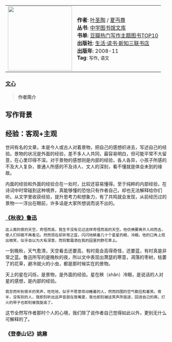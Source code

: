<table>
<tr>
<td>
<img src="https://yamaeye.github.io/docs/img/books/文心.jpg" width=200px />
</td>
<td>
<p>
<b>作者</b>: <a href="https://book.douban.com/author/4514035/">叶圣陶</a> / <a href="https://book.douban.com/author/4532188/">夏丏尊</a><br/>
<b>丛书</b>: <a href="https://book.douban.com/series/571">中学图书馆文库</a><br/>
<b>书单</b>: <a href="https://m.douban.com/subject_collection/ECTYPULKY">豆瓣热门写作主题图书TOP10</a><br/>
<b>出版社</b>: <a href="https://book.douban.com/press/2158/">生活·读书·新知三联书店</a><br/>
<b>出版年</b>: 2008-11<br/>
<b>Tag</b>: <code>写作</code>, <code>语文</code>
<br/>
</p>
</td>
</tr>
</table>

### [文心](https://book.douban.com/subject/3284547/)<!-- {docsify-ignore} -->


>#### 作者简介<!-- {docsify-ignore} -->


## 写作背景

## 经验：客观+主观

世间有名的文章，本是今人或古人对着景物，把自己的感想织进去，写述自己的经验。景物的状况是外面的经验，差不多人人共同，最容易明白，但可能平常不大留意，在心里印得不深。对于景物的感想则是内部的经验，各人各异，小孩子所感的不及大人复杂，普通人所感的不及诗人、文人的深刻，看不懂就是体会未到的缘故。

内面的经验和外面的经验合在一处时，比较还容易懂得。至于纯粹的内部经验，在诗词中时常碰到这种境界，真能够懂的恐怕只有作者自己，却也无法解释给你们听。从文字里收获经验，提升思考力和想象力，有了共鸣就会发现，从前经历过的景物一一浮出在眼前，许多话是大家所想说而说不出的。

### [《秋夜》鲁迅](http://www.sophie-eden.ltd:7133/2023-12-27/%E5%89%AA%E6%8A%A5/%E7%BB%8F%E5%85%B8/%E7%A7%8B%E5%A4%9C/)

```
这上面的夜的天空，奇怪而高，我生平没有见过这样奇怪而高的天空。他仿佛要离开人间而去，使人们仰面不再看见。然而现在却非常之蓝，闪闪地鿃着几十个星星的眼，冷眼。他的口角上现出微笑，似乎自以为大有深意，而将繁霜洒在我的园里的野花草上。
```

一到晚秋，天气愈清，天空看去还要高，有时竟会高得奇怪，还要蓝，有时真是非常之蓝。鲁迅所写的是晚秋的夜，所以文中表现出萧瑟的寒意，凋落的枣树，枯萎了的花草，避冷就火的小虫，都是那时候实在的景物。

天上的星在闪烁，是景物，是外面的经验。星在鿃（shǎn）冷眼，是说话的人对星的感想，是内部的经验。

```
我忽而听到夜半的笑声，吃吃地，似乎不愿意惊动睡着的人，然而四围的空气都应和着笑。夜半，没有别的人，我即刻听出这声音就在我嘴里，我也即刻被这笑声所驱逐，回进自己的房。灯火的带子也即刻被我旋高了。
```

这节全然写作者那时个人的心境，我们除了说作者自己觉得如此以外，更别无什么可解释的了。


### 《登泰山记》姚鼐